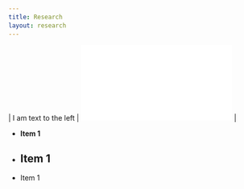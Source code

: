 ```yaml
---
title: Research
layout: research
---
```


<!-- ![Alt text](https://assets.digitalocean.com/articles/alligator/boo.svg "a title") -->
| I am text to the left  | ![test](assets/images/Papers/SterileNeutrino.pdf) |


* **Item 1**
* ## Item 1
* Item 1  